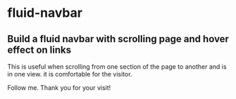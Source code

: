 # fluid-navbar

## Build a fluid navbar with scrolling page and hover effect on links


This is useful when scrolling from one section of the page to another and is in one view. it is comfortable for the visitor.

Follow me.
 Thank you for your visit!